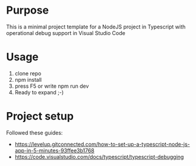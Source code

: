 # Purpose
This is a minimal project template for a NodeJS project in Typescript with operational debug support in Visual Studio Code

# Usage
1. clone repo
2. npm install
3. press F5 or write npm run dev
4. Ready to expand ;-)

# Project setup
Followed these guides:
- https://levelup.gitconnected.com/how-to-set-up-a-typescript-node-js-app-in-5-minutes-93ffee3b1768
- https://code.visualstudio.com/docs/typescript/typescript-debugging
